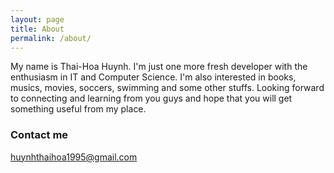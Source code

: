 ```yaml
---
layout: page
title: About
permalink: /about/
---
```


My name is Thai-Hoa Huynh. I'm just one more fresh developer with the enthusiasm in IT and Computer Science. I'm also interested in books, musics, movies, soccers, swimming and some other stuffs. 
Looking forward to connecting and learning from you guys and hope that you will get something useful from my place. 

### Contact me

[huynhthaihoa1995@gmail.com](mailto:huynhthaihoa1995@gmail.com)

